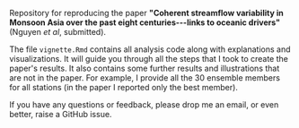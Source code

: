 Repository for reproducing the paper **"Coherent streamflow variability in Monsoon Asia over the past eight centuries---links to oceanic drivers"** (Nguyen *et al*, submitted).

The file `vignette.Rmd` contains all analysis code along with explanations and visualizations. It will guide you through all the steps that I took to create the paper's results. It also contains some further results and illustrations that are not in the paper. For example, I provide all the 30 ensemble members for all stations (in the paper I reported only the best member).

If you have any questions or feedback, please drop me an email, or even better, raise a GitHub issue.
